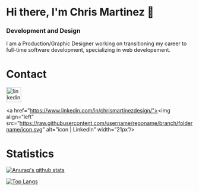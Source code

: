 # Hi there, I'm Chris Martinez 👋

### Development and Design

I am a Production/Graphic Designer working on transitioning my career to full-time software development, specializing in web developement.

# Contact

[<img src='https://raw.githubusercontent.com/username/reponame/branch/foldername/icon.svg' alt='linkedin' height='40'>](https://www.linkedin.com/in/chrismartinezdesign/)

<a href=”https://www.linkedin.com/in/chrismartinezdesign/"><img align=”left” src=”https://raw.githubusercontent.com/username/reponame/branch/foldername/icon.svg" alt=”icon | LinkedIn” width=”21px”/></a>

# Statistics

[![Anurag's github stats](https://github-readme-stats.vercel.app/api?username=chrisMartinezDesign)](https://github.com/anuraghazra/github-readme-stats)

[![Top Langs](https://github-readme-stats.vercel.app/api/top-langs/?username=chrisMartinezDesign)](https://github.com/yushi1007)


<!--
**ChrisMartinezDesign/ChrisMartinezDesign** is a ✨ _special_ ✨ repository because its `README.md` (this file) appears on your GitHub profile.

Here are some ideas to get you started:

- 🔭 I’m currently working on ...
- 🌱 I’m currently learning ...
- 👯 I’m looking to collaborate on ...
- 🤔 I’m looking for help with ...
- 💬 Ask me about ...
- 📫 How to reach me: ...
- 😄 Pronouns: ...
- ⚡ Fun fact: ...
-->
